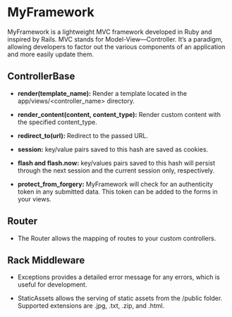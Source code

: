 # MyFramework

MyFramework is a lightweight MVC framework developed in Ruby and inspired by Rails. MVC stands for Model-View—Controller. It’s a paradigm, allowing developers to factor out the various components of an application and more easily update them.

## ControllerBase

- **render(template_name):** Render a template located in the app/views/<controller_name> directory.

- **render_content(content, content_type):** Render custom content with the specified content_type.

- **redirect_to(url):** Redirect to the passed URL.

- **session:** key/value pairs saved to this hash are saved as cookies.

- **flash and flash.now:** key/values pairs saved to this hash will persist through the next session and the current
session only, respectively.

- **protect_from_forgery:** MyFramework will check for an authenticity token in any submitted data. This token can be added to the forms in your views.

## Router

- The Router allows the mapping of routes to your custom controllers.

## Rack Middleware

- Exceptions provides a detailed error message for any errors, which is useful for development.

- StaticAssets allows the serving of static assets from the /public folder. Supported extensions are .jpg, .txt, .zip, and .html.
